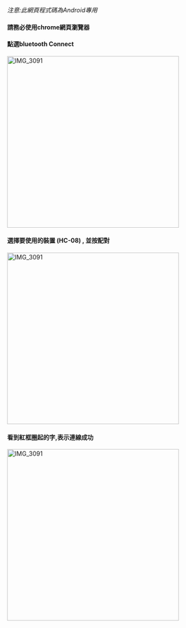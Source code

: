 _注意:此網頁程式碼為Android專用_  

#### 請務必使用chrome網頁瀏覽器
#### 點選bluetooth Connect

<img width="400" alt="IMG_3091" src="https://user-images.githubusercontent.com/65643745/117824219-e0258980-b2a0-11eb-9404-12ec60e2c2e7.jpg">
  
   
#### 選擇要使用的裝置 (HC-08) , 並按配對

<img width="400" alt="IMG_3091" src="https://user-images.githubusercontent.com/65643745/117824230-e287e380-b2a0-11eb-8812-e50c7fc4b5d7.jpg">   
   
#### 看到紅框圈起的字,表示連線成功   

<img width="400" alt="IMG_3091" src="https://user-images.githubusercontent.com/65643745/117824259-ea478800-b2a0-11eb-99ea-3a6ed113bd22.jpg">


